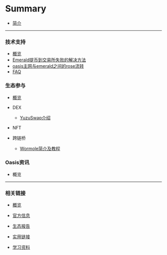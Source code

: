 # Summary

* [简介](README.md)

------



### 技术支持

- [概览](./dev_support/概览.md)
- [Emerald提币到交易所失败的解决方法](./dev_support/Emerald提币到币安失败解决方法.md)
- [oasis主网与emerald之间的rose流转](./dev_support/oasis主网与emerald之间的rose流转/oasis主网与emerald之间的rose流转.md)
- [FAQ](./dev_support/FAQ.md)

### 生态参与

- [概览](./ecosystem_paticipate/生态总览.md)

- DEX

  - [YuzuSwap介绍](./ecosystem_paticipate/dex/yuzuswap/YuzuSwap介绍.md)

- NFT

- 跨链桥

  - [Wormole简介及教程](ecosystem_paticipate/bridge/wormhole/Wormhole简介及教程.md)

### Oasis资讯

- 概览

------



### 相关链接


- [概览](./links/概览.md)

- [官方信息](./links/官方信息.md)

- [生态报告](./links/生态报告.md)

- [实用链接](./links/实用链接.md)

- [学习资料](./links/学习资料.md)
